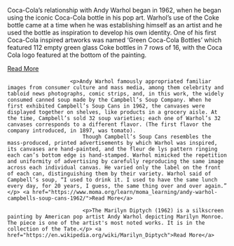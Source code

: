  <p>Coca-Cola’s relationship with Andy Warhol began in 1962, when he began using the iconic Coca-Cola bottle in his pop art. Warhol’s use of the Coke bottle came at a time when he was establishing himself as an artist and he used the bottle as inspiration to develop his own identity.
                        One of his first Coca-Cola inspired artworks was named ‘Green Coca-Cola Bottles’ which featured 112 empty green glass Coke bottles in 7 rows of 16, with the Coca Cola logo featured at the bottom of the painting.</p> <a href="https://www.coca-colacompany.com/au/faqs/whats-the-history-behind-andy-warhols-coca-cola-bottle-painting">Read More</a>
                        
                        
                        
                        <p>Andy Warhol famously appropriated familiar images from consumer culture and mass media, among them celebrity and tabloid news photographs, comic strips, and, in this work, the widely consumed canned soup made by the Campbell’s Soup Company. When he first exhibited Campbell’s Soup Cans in 1962, the canvases were displayed together on shelves, like products in a grocery aisle. At the time, Campbell’s sold 32 soup varieties; each one of Warhol’s 32 canvases corresponds to a different flavor. (The first flavor the company introduced, in 1897, was tomato).
                            Though Campbell’s Soup Cans resembles the mass-produced, printed advertisements by which Warhol was inspired, its canvases are hand-painted, and the fleur de lys pattern ringing each can’s bottom edge is hand-stamped. Warhol mimicked the repetition and uniformity of advertising by carefully reproducing the same image across each individual canvas. He varied only the label on the front of each can, distinguishing them by their variety. Warhol said of Campbell’s soup, “I used to drink it. I used to have the same lunch every day, for 20 years, I guess, the same thing over and over again.” </p> <a href="https://www.moma.org/learn/moma_learning/andy-warhol-campbells-soup-cans-1962/">Read More</a>
                            
                            <p>The Marilyn Diptych (1962) is a silkscreen painting by American pop artist Andy Warhol depicting Marilyn Monroe. The piece is one of the artist's most noted works. It is in the collection of the Tate.</p> <a href="https://en.wikipedia.org/wiki/Marilyn_Diptych">Read More</a>
                    